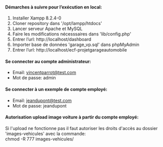 #### Démarches à suivre pour l’exécution en local:

1. Installer Xampp 8.2.4-0
2. Cloner repository dans '/opt/lampp/htdocs'
3. Lancer serveur Apache et MySQL
4. Faire les modifications nécesssaires dans 'lib/config.php'
5. Entrer l’url: http://localhost/dashboard
6. Importer base de données 'garage_vp.sql' dans phpMyAdmin
7. Entrer l’url: http://localhost/ecf-projetgarageautomobile

#### Se connecter au compte administrateur:
- Email: vincentparrot@test.com
- Mot de passe: admin

#### Se connecter à un exemple de compte employé:
- Email: jeandupont@test.com
- Mot de passe: jeandupont

#### Autorisation upload image voiture à partir du compte employé:
Si l'upload ne fonctionne pas il faut autoriser les droits d'accès au dossier 'images-vehicules' avec la commande: \
chmod -R 777 images-vehicules/
  

